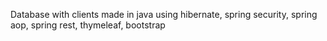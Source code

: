 Database with clients made in java using hibernate,
spring security, spring aop, spring rest, thymeleaf, bootstrap
